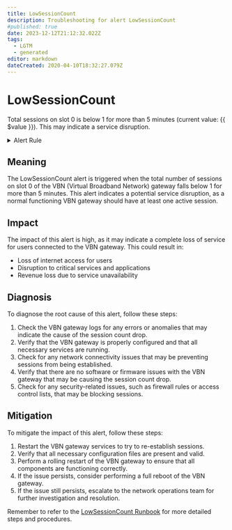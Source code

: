 ```yaml
---
title: LowSessionCount
description: Troubleshooting for alert LowSessionCount
#published: true
date: 2023-12-12T21:12:32.022Z
tags: 
  - LGTM
  - generated
editor: markdown
dateCreated: 2020-04-10T18:32:27.079Z
---
```


# LowSessionCount

Total sessions on slot 0 is below 1 for more than 5 minutes (current value: {{ $value }}). This may indicate a service disruption.

<details>
  <summary>Alert Rule</summary>

{{% rule "netelastic/netelastic.yml" "LowSessionCount" %}}

{{% comment %}}

```yaml
alert: LowSessionCount
expr: vbng_sessions_total{vbng_slotId="0"} < 1
for: 5m
labels:
    severity: critical
annotations:
    summary: Low session count
    description: 'Total sessions on slot 0 is below 1 for more than 5 minutes (current value: {{ $value }}). This may indicate a service disruption.'
    runbook: https://srerun.github.io/prometheus-alerts/runbooks/netelastic/lowsessioncount/

```

{{% /comment %}}

</details>


## Meaning

The LowSessionCount alert is triggered when the total number of sessions on slot 0 of the VBN (Virtual Broadband Network) gateway falls below 1 for more than 5 minutes. This alert indicates a potential service disruption, as a normal functioning VBN gateway should have at least one active session.

## Impact

The impact of this alert is high, as it may indicate a complete loss of service for users connected to the VBN gateway. This could result in:

* Loss of internet access for users
* Disruption to critical services and applications
* Revenue loss due to service unavailability

## Diagnosis

To diagnose the root cause of this alert, follow these steps:

1. Check the VBN gateway logs for any errors or anomalies that may indicate the cause of the session count drop.
2. Verify that the VBN gateway is properly configured and that all necessary services are running.
3. Check for any network connectivity issues that may be preventing sessions from being established.
4. Verify that there are no software or firmware issues with the VBN gateway that may be causing the session count drop.
5. Check for any security-related issues, such as firewall rules or access control lists, that may be blocking sessions.

## Mitigation

To mitigate the impact of this alert, follow these steps:

1. Restart the VBN gateway services to try to re-establish sessions.
2. Verify that all necessary configuration files are present and valid.
3. Perform a rolling restart of the VBN gateway to ensure that all components are functioning correctly.
4. If the issue persists, consider performing a full reboot of the VBN gateway.
5. If the issue still persists, escalate to the network operations team for further investigation and resolution.

Remember to refer to the [LowSessionCount Runbook](https://srerun.github.io/prometheus-alerts/runbooks/netelastic/lowsessioncount/) for more detailed steps and procedures.